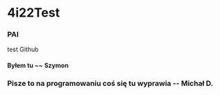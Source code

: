 # 4i22Test
### PAI
test Github
#### Byłem tu ~~ Szymon
### Pisze to na programowaniu coś się tu wyprawia -- Michał D.
